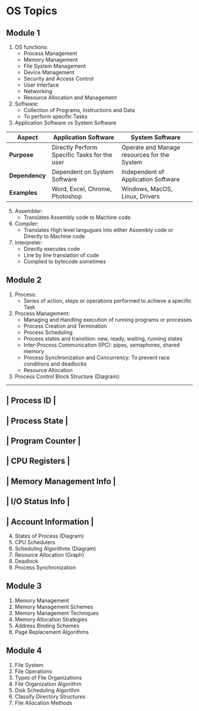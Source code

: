 # OS Topics

## Module 1
1. OS functions:
    - Process Management
    - Memory Management
    - File System Management
    - Device Management
    - Security and Access Control
    - User Interface
    - Networking
    - Resource Allocation and Management
2. Software:
    - Collection of Programs, Instructions and Data
    - To perform specific Tasks
3. Application Software vs System Software

| Aspect          | Application Software                         |  System Software |
|-----------------|----------------------------------------------|------------------|
| **Purpose**     | Directly Perform Specific Tasks for the user | Operate and Manage resources for the System |
| **Dependency**  | Dependent on System Software                 | Independent of Application Software |
| **Examples**    | Word, Excel, Chrome, Photoshop               | Windows, MacOS, Linux, Drivers |

5. Assembler:
    - Translates Assembly code to Machine code
6. Compiler:
    - Translates High level langugues into either Assembly code or Directly to Machine code
7. Interpreter:
    - Directly executes code
    - Line by line translation of code
    - Complied to bytecode sometimes

## Module 2
1. Process:
    - Series of action, steps or operations performed to achieve a specific Task
2. Process Management:
    - Managing and Handling execution of running programs or processes
    - Process Creation and Termination
    - Process Scheduling
    - Process states and transition: new, ready, waiting, running states
    - Inter-Process Communication (IPC): pipes, semaphores, shared memory
    - Process Synchronization and Concurrency: To prevent race conditions and deadlocks
    - Resource Allocation
3. Process Control Block Structure (Diagram):
-----------------
| Process ID    |
-----------------
| Process State |
-----------------
| Program Counter |
-------------------
| CPU Registers |
-------------------
| Memory Management Info |
--------------------------
| I/O Status Info |
-------------------
| Account Information |
-----------------------

4. States of Process (Diagram)
5. CPU Schedulers
6. Scheduling Algorithms (Diagram)
7. Resource Allocation (Graph)
8. Deadlock
9. Process Synchronization

## Module 3
1. Memory Management
2. Memory Management Schemes
3. Memory Management Techniques
4. Memory Allocation Strategies
5. Address Binding Schemes
6. Page Replacement Algorithms

## Module 4
1. File System
2. File Operations
3. Types of File Organizations
4. File Organization Algorithm
5. Disk Scheduling Algorithm
6. Classify Directory Structures
7. File Allocation Methods

